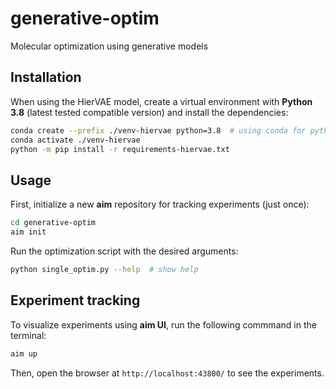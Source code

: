 # generative-optim
Molecular optimization using generative models

## Installation
When using the HierVAE model, create a virtual environment with **Python 3.8** (latest tested compatible version) and install the dependencies:

```bash
conda create --prefix ./venv-hiervae python=3.8  # using conda for python 3.8
conda activate ./venv-hiervae
python -m pip install -r requirements-hiervae.txt
```

## Usage
First, initialize a new **aim** repository for tracking experiments (just once):
```bash
cd generative-optim
aim init
```

Run the optimization script with the desired arguments:
```bash
python single_optim.py --help  # show help
```

## Experiment tracking
To visualize experiments using **aim UI**, run the following commmand in the terminal:
```bash
aim up
```

Then, open the browser at `http://localhost:43800/` to see the experiments.

